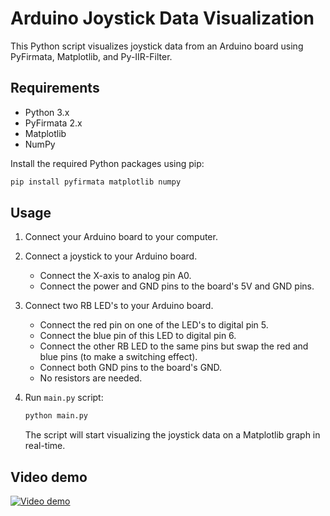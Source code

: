 # Arduino Joystick Data Visualization

This Python script visualizes joystick data from an Arduino board using PyFirmata, Matplotlib, and Py-IIR-Filter.

## Requirements

- Python 3.x
- PyFirmata 2.x
- Matplotlib
- NumPy

Install the required Python packages using pip:

```bash
pip install pyfirmata matplotlib numpy
```

## Usage

1. Connect your Arduino board to your computer.
2. Connect a joystick to your Arduino board.
   - Connect the X-axis to analog pin A0.
   - Connect the power and GND pins to the board's 5V and GND pins.
3. Connect two RB LED's to your Arduino board.
   - Connect the red pin on one of the LED's to digital pin 5.
   - Connect the blue pin of this LED to digital pin 6.
   - Connect the other RB LED to the same pins but swap the red and blue pins (to make a switching effect).
   - Connect both GND pins to the board's GND.
   - No resistors are needed.
4. Run `main.py` script:

    ```bash
    python main.py
    ```

    The script will start visualizing the joystick data on a Matplotlib graph in real-time.

## Video demo

[![Video demo](https://img.youtube.com/vi/2Z3Z4Z3Z4Z4/0.jpg)](https://www.youtube.com/watch?v=2Z3Z4Z3Z4Z4)

